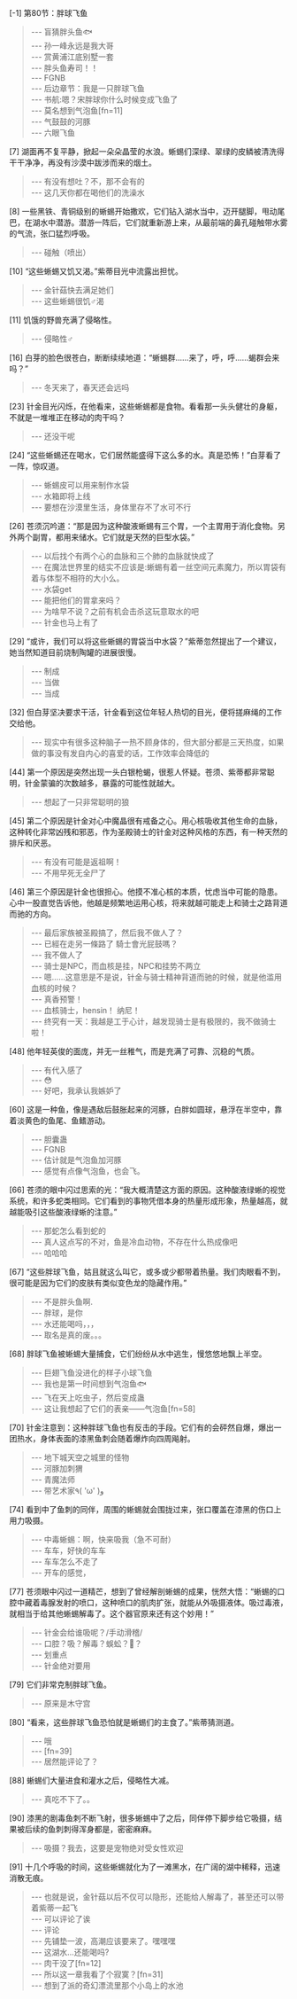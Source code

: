 
[-1] 第80节：胖球飞鱼
>--- 盲猜胖头鱼🐟<br>
>--- 孙一峰永远是我大哥<br>
>--- 赏黄浦江底别墅一套<br>
>--- 胖头鱼寿司！！<br>
>--- FGNB<br>
>--- 后边章节：我是一只胖球飞鱼<br>
>--- 书航:嗯？宋胖球你什么时候变成飞鱼了<br>
>--- 莫名想到气泡鱼[fn=11]<br>
>--- 气鼓鼓的河豚<br>
>--- 六眼飞鱼<br>

[7] 湖面再不复平静，掀起一朵朵晶莹的水浪。蜥蜴们深绿、翠绿的皮鳞被清洗得干干净净，再没有沙漠中跋涉而来的烟土。
>--- 有没有想吐？不，那不会有的<br>
>--- 这几天你都在喝他们的洗澡水<br>

[8] 一些黑铁、青铜级别的蜥蜴开始撒欢，它们钻入湖水当中，迈开腿脚，甩动尾巴，在湖水中潜游。潜游一阵后，它们就重新游上来，从最前端的鼻孔碰触带水雾的气流，张口猛烈呼吸。
>--- 碰触（喷出）<br>

[10] “这些蜥蜴又饥又渴。”紫蒂目光中流露出担忧。
>--- 金针菇快去满足她们<br>
>--- 这些蜥蜴很饥♂渴<br>

[11] 饥饿的野兽充满了侵略性。
>--- 侵略性♂<br>

[16] 白芽的脸色很苍白，断断续续地道：“蜥蜴群……来了，呼，呼……蝎群会来吗？”
>--- 冬天来了，春天还会远吗<br>

[23] 针金目光闪烁，在他看来，这些蜥蜴都是食物。看看那一头头健壮的身躯，不就是一堆堆正在移动的肉干吗？
>--- 还没干呢<br>

[24] “这些蜥蜴还在喝水，它们居然能盛得下这么多的水。真是恐怖！”白芽看了一阵，惊叹道。
>--- 蜥蜴皮可以用来制作水袋<br>
>--- 水箱即将上线<br>
>--- 要想在沙漠里生活，身体里存不了水可不行<br>

[26] 苍须沉吟道：“那是因为这种酸液蜥蜴有三个胃，一个主胃用于消化食物。另外两个副胃，都用来储水。它们就是天然的巨型水袋。”
>--- 以后找个有两个心的血脉和三个肺的血脉就快成了<br>
>--- 在魔法世界里的结实不应该是:蜥蜴有着一丝空间元素魔力，所以胃袋有着与体型不相符的大小么。<br>
>--- 水袋get<br>
>--- 能把他们的胃拿来吗？<br>
>--- 为啥早不说？之前有机会击杀这玩意取水的吧<br>
>--- 针金也马上有了<br>

[29] “或许，我们可以将这些蜥蜴的胃袋当中水袋？”紫蒂忽然提出了一个建议，她当然知道目前烧制陶罐的进展很慢。
>--- 制成<br>
>--- 当做<br>
>--- 当成<br>

[32] 但白芽坚决要求干活，针金看到这位年轻人热切的目光，便将搓麻绳的工作交给他。
>--- 现实中有很多这种脑子一热不顾身体的，但大部分都是三天热度，如果做的事没有发自内心的喜爱的话，工作效率会降低的<br>

[44] 第一个原因是突然出现一头白银枪蝎，很惹人怀疑。苍须、紫蒂都非常聪明，针金蒙骗的次数越多，暴露的可能性就越大。
>--- 想起了一只非常聪明的狼<br>

[45] 第二个原因是针金对心中魔晶很有戒备之心。用心核吸收其他生命的血脉，这种转化非常凶残和邪恶，作为圣殿骑士的针金对这种风格的东西，有一种天然的排斥和厌恶。
>--- 有没有可能是返祖啊！<br>
>--- 不用早死无全尸了<br>

[46] 第三个原因是针金也很担心。他摸不准心核的本质，忧虑当中可能的隐患。心中一股直觉告诉他，他越是频繁地运用心核，将来就越可能走上和骑士之路背道而驰的方向。
>--- 最后家族被圣殿搞了，然后我不做人了？<br>
>--- 已經在走另一條路了 騎士會光屁鼓嗎？<br>
>--- 我不做人了<br>
>--- 骑士是NPC，而血核是挂，NPC和挂势不两立<br>
>--- 嗯……这意思是不是说，针金与骑士精神背道而驰的时候，就是他滥用血核的时候？<br>
>--- 真香预警！<br>
>--- 血核骑士，hensin！
纳尼！<br>
>--- 终究有一天：我越是工于心计，越发现骑士是有极限的，我不做骑士啦！<br>

[48] 他年轻英俊的面庞，并无一丝稚气，而是充满了可靠、沉稳的气质。
>--- 有代入感了<br>
>--- 😳<br>
>--- 好吧，我承认我嫉妒了<br>

[60] 这是一种鱼，像是遇敌后鼓胀起来的河豚，白胖如圆球，悬浮在半空中，靠着淡黄色的鱼尾、鱼鳍游动。
>--- 胆囊蛊<br>
>--- FGNB<br>
>--- 估计就是气泡鱼加河豚<br>
>--- 感觉有点像气泡鱼，也会飞。<br>

[66] 苍须的眼中闪过思索的光：“我大概清楚这方面的原因。这种酸液绿蜥的视觉系统，和许多蛇类相同。它们看到的事物凭借本身的热量形成形象，热量越高，就越能吸引这些酸液绿蜥的注意。”
>--- 那蛇怎么看到蛇的<br>
>--- 真人这点写的不对，鱼是冷血动物，不存在什么热成像吧<br>
>--- 哈哈哈<br>

[67] “这些胖球飞鱼，姑且就这么叫它，或多或少都带着热量。我们肉眼看不到，很可能是因为它们的皮肤有类似变色龙的隐藏作用。”
>--- 不是胖头鱼啊.<br>
>--- 胖球，是你<br>
>--- 水还能喝吗，，，<br>
>--- 取名是真的废。。。<br>

[68] 胖球飞鱼被蜥蜴大量捕食，它们纷纷从水中逃生，慢悠悠地飘上半空。
>--- 巨翅飞鱼没进化的样子小球飞鱼<br>
>--- 我也是第一时间想到气泡鱼🐟<br>
>--- 飞在天上吃虫子，然后变成蛊<br>
>--- 这让我想起了它们的表亲——气泡鱼[fn=58]<br>

[70] 针金注意到：这种胖球飞鱼也有反击的手段。它们有的会砰然自爆，爆出一团热水，身体表面的漆黑鱼刺会随着爆炸向四周飚射。
>--- 地下城天空之城里的怪物<br>
>--- 河豚加刺猬<br>
>--- 青魔法师<br>
>--- 带艺术家٩( 'ω' )و<br>

[74] 看到中了鱼刺的同伴，周围的蜥蜴就会围拢过来，张口覆盖在漆黑的伤口上用力吸摄。
>--- 中毒蜥蜴：啊，快来吸我（急不可耐）<br>
>--- 车车，好快的车车<br>
>--- 车车怎么不走了<br>
>--- 开车的感觉，<br>

[77] 苍须眼中闪过一道精芒，想到了曾经解剖蜥蜴的成果，恍然大悟：“蜥蜴的口腔中藏着毒腺发射的喷口，这种喷口的肌肉扩张，就能从外吸摄液体。吸过毒液，就相当于给其他蜥蜴解毒了。这个器官原来还有这个妙用！”
>--- 针金会给谁吸呢？/手动滑稽/<br>
>--- 口腔？吸？解毒？蜈蚣？🐔？<br>
>--- 划重点<br>
>--- 针金绝对要用<br>

[79] 它们非常克制胖球飞鱼。
>--- 原来是木守宫<br>

[80] “看来，这些胖球飞鱼恐怕就是蜥蜴们的主食了。”紫蒂猜测道。
>--- 哦<br>
>--- [fn=39]<br>
>--- 居然能评论了？<br>

[88] 蜥蜴们大量进食和灌水之后，侵略性大减。
>--- 真吃不下了。。<br>

[90] 漆黑的剧毒鱼刺不断飞射，很多蜥蜴中了之后，同伴停下脚步给它吸摄，结果被后续的鱼刺刺得浑身都是，密密麻麻。
>--- 吸摄？我去，这要是宠物绝对受女性欢迎<br>

[91] 十几个呼吸的时间，这些蜥蜴就化为了一滩黑水，在广阔的湖中稀释，迅速消散无痕。
>--- 也就是说，金针菇以后不仅可以隐形，还能给人解毒了，甚至还可以带着紫蒂一起飞<br>
>--- 可以评论了诶<br>
>--- 评论<br>
>--- 先铺垫一波，高潮应该要来了。嘿嘿嘿<br>
>--- 这湖水…还能喝吗?<br>
>--- 肉干没了[fn=12]<br>
>--- 所以这一章我看了个寂寞？[fn=31]<br>
>--- 想到了派的奇幻漂流里那个小岛上的水池<br>
